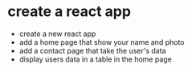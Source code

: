 # create a react app

- create a new react app
- add a home page that show your name and photo
- add a contact page that take the user's data
- display users data in a table in the home page